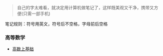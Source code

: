 > 自己的字太难看，就决定用计算机做笔记了，这样既美观又干净，携带又方便(只需一部手机)

笔记规则：符号用英文，符号后不空格，字母前后空格

### 高等数学

- [高数上基础](notebook/Math/HighMathup)

